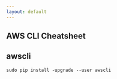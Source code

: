 ```yaml
---
layout: default
---
```

AWS CLI Cheatsheet
---

## awscli

	sudo pip install -upgrade --user awscli
